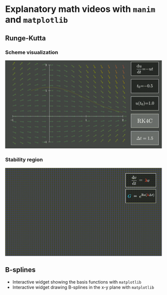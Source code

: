 # Explanatory math videos with `manim` and `matplotlib`

## Runge-Kutta
### Scheme visualization
![Example 1 gif](videos/runge_kutta_demo/rk_demo.gif)

### Stability region
![Example 1 gif](videos/runge_kutta_stability/rk_stability.gif)

## B-splines
- Interactive widget showing the basis functions with `matplotlib`
- Interactive widget drawing B-splines in the x-y plane with `matplotlib`

